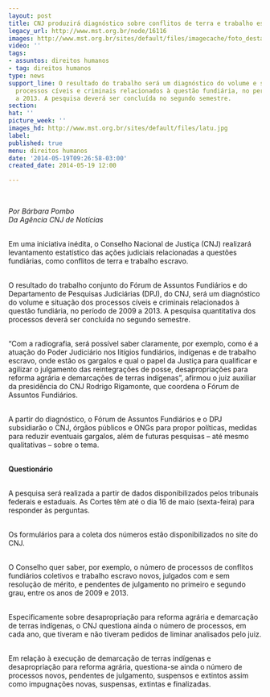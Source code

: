 ```yaml
---
layout: post
title: CNJ produzirá diagnóstico sobre conflitos de terra e trabalho escravo
legacy_url: http://www.mst.org.br/node/16116
images: http://www.mst.org.br/sites/default/files/imagecache/foto_destaque/latu.jpg
video: ''
tags:
- assuntos: direitos humanos
- tag: direitos humanos
type: news
support_line: O resultado do trabalho será um diagnóstico do volume e situação dos
  processos cíveis e criminais relacionados à questão fundiária, no período de 2009
  a 2013. A pesquisa deverá ser concluída no segundo semestre.
section: 
hat: ''
picture_week: ''
images_hd: http://www.mst.org.br/sites/default/files/latu.jpg
label: 
published: true
menu: direitos humanos
date: '2014-05-19T09:26:58-03:00'
created_date: 2014-05-19 12:00

---
```

<p><em><br></em></p><p><em>Por Bárbara Pombo<br>Da Agência CNJ de Notícias<br><br type="_moz"></em></p><p>Em uma iniciativa inédita, o Conselho Nacional de Justiça (CNJ) realizará levantamento estatístico das ações judiciais relacionadas a questões fundiárias, como conflitos de terra e trabalho escravo.</p><p><br>O resultado do trabalho conjunto do Fórum de Assuntos Fundiários e do Departamento de Pesquisas Judiciárias (DPJ), do CNJ, será um diagnóstico do volume e situação dos processos cíveis e criminais relacionados à questão fundiária, no período de 2009 a 2013. A pesquisa quantitativa dos processos deverá ser concluída no segundo semestre.</p><p><br>“Com a radiografia, será possível saber claramente, por exemplo, como é a atuação do Poder Judiciário nos litígios fundiários, indígenas e de trabalho escravo, onde estão os gargalos e qual o papel da Justiça para qualificar e agilizar o julgamento das reintegrações de posse, desapropriações para reforma agrária e demarcações de terras indígenas”, afirmou o juiz auxiliar da presidência do CNJ Rodrigo Rigamonte, que coordena o Fórum de Assuntos Fundiários.</p><p><br>A partir do diagnóstico, o Fórum de Assuntos Fundiários e o DPJ subsidiarão o CNJ, órgãos públicos e ONGs para propor políticas, medidas para reduzir eventuais gargalos, além de futuras pesquisas – até mesmo qualitativas – sobre o tema.</p><p><br><strong>Questionário </strong></p><p><br>A pesquisa será realizada a partir de dados disponibilizados pelos tribunais federais e estaduais. As Cortes têm até o dia 16 de maio (sexta-feira) para responder às perguntas.</p><p><br>Os formulários para a coleta dos números estão disponibilizados no site do CNJ.&nbsp;</p><p><br>O Conselho quer saber, por exemplo, o número de processos de conflitos fundiários coletivos e trabalho escravo novos, julgados com e sem resolução de mérito, e pendentes de julgamento no primeiro e segundo grau, entre os anos de 2009 e 2013.</p><p><br>Especificamente sobre desapropriação para reforma agrária e demarcação de terras indígenas, o CNJ questiona ainda o número de processos, em cada ano, que tiveram e não tiveram pedidos de liminar analisados pelo juiz.</p><p><br>Em relação à execução de demarcação de terras indígenas e desapropriação para reforma agrária, questiona-se ainda o número de processos novos, pendentes de julgamento, suspensos e extintos assim como impugnações novas, suspensas, extintas e finalizadas.</p><p>&nbsp;</p>
